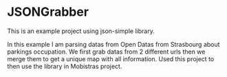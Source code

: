 JSONGrabber
===========

This is an example project using json-simple library.

In this example I am parsing datas from Open Datas from Strasbourg about parkings occupation.
We first grab datas from 2 different urls then we merge them to get a unique map with all information. Used this project to then use the library in Mobistras project.

